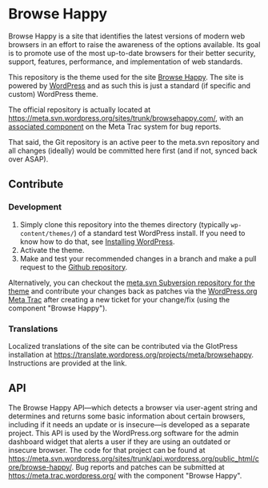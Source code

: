 Browse Happy
===========

Browse Happy is a site that identifies the latest versions of modern web browsers in an effort to raise the awareness of the options available. Its goal is to promote use of the most up-to-date browsers for their better security, support, features, performance, and implementation of web standards.

This repository is the theme used for the site [Browse Happy](https://browsehappy.com). The site is powered by [WordPress](https://wordpress.org) and as such this is just a standard (if specific and custom) WordPress theme.

The official repository is actually located at <https://meta.svn.wordpress.org/sites/trunk/browsehappy.com/>, with an [associated component](https://meta.trac.wordpress.org/query?status=accepted&status=assigned&status=new&status=reopened&status=reviewing&component=Browse+Happy&col=id&col=summary&col=component&col=owner&col=type&col=status&col=priority&order=priority) on the Meta Trac system for bug reports.

That said, the Git repository is an active peer to the meta.svn repository and all changes (ideally) would be committed here first (and if not, synced back over ASAP).

Contribute
----------

### Development

1. Simply clone this repository into the themes directory (typically `wp-content/themes/`) of a standard test WordPress install. If you need to know how to do that, see [Installing WordPress](https://codex.wordpress.org/Installing_WordPress).
2. Activate the theme.
3. Make and test your recommended changes in a branch and make a pull request to the [Github repository](https://github.com/WordPress/browsehappy).

Alternatively, you can checkout the [meta.svn Subversion repository for the theme](https://meta.svn.wordpress.org/sites/trunk/browsehappy.com/public_html/) and contribute your changes back as patches via the [WordPress.org Meta Trac](https://meta.trac.wordpress.org/) after creating a new ticket for your change/fix (using the component "Browse Happy").

### Translations

Localized translations of the site can be contributed via the GlotPress installation at <https://translate.wordpress.org/projects/meta/browsehappy>. Instructions are provided at the link.

API
----------

The Browse Happy API—which detects a browser via user-agent string and determines and returns some basic information about certain browsers, including if it needs an update or is insecure—is developed as a separate project. This API is used by the WordPress.org software for the admin dashboard widget that alerts a user if they are using an outdated or insecure browser. The code for that project can be found at <https://meta.svn.wordpress.org/sites/trunk/api.wordpress.org/public_html/core/browse-happy/>. Bug reports and patches can be submitted at <https://meta.trac.wordpress.org/> with the component "Browse Happy".
